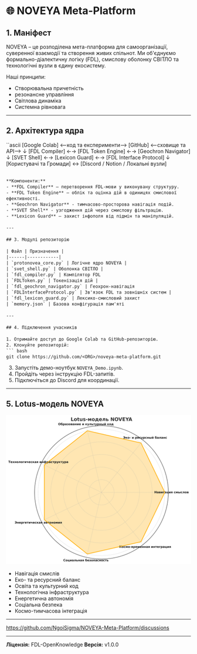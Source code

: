 # 🌐 NOVEYA Meta-Platform

## 1. Маніфест
NOVEYA – це розподілена мета-платформа для самоорганізації, суверенної взаємодії та створення живих спільнот.
Ми об'єднуємо формально-діалектичну логіку (FDL), смислову оболонку СВІТЛО та технологічні вузли в єдину екосистему.

Наші принципи:
- Створювальна причетність
- резонансне управління
- Світлова динаміка
- Системна рівновага

---

## 2. Архітектура ядра

``ascii
[Google Colab] <--код та експерименти--> [GitHub] <--сховище та API--> 
↓ 
[FDL Compiler] ←→ [FDL Token Engine] ←→ [Geochron Navigator] 
↓ 
[SVET Shell] ←→ [Lexicon Guard] ←→ [FDL Interface Protocol] 
↓ 
[Користувачі та Громади] ↔ [Discord / Notion / Локальні вузли]
````

**Компоненти:**
- **FDL Compiler** — перетворення FDL-мови у виконувану структуру.
- **FDL Token Engine** — облік та оцінка дій в одиницях смислової ефективності.
- **Geochron Navigator** - тимчасово-просторова навігація подій.
- **SVET Shell** - узгодження дій через смислову фільтрацію.
- **Lexicon Guard** — захист інфополя від підмін та маніпуляцій.

---

## 3. Модулі репозиторію

| Файл | Призначення |
|------|------------|
| `protonovea_core.py` | Логічне ядро ​​NOVEYA |
| `svet_shell.py` | Оболонка СВІТЛО |
| `fdl_compiler.py` | Компілятор FDL
| `FDLToken.py` | Токенізація дій |
| `fdl_geochron_navigator.py` | Геохрон-навігація
| `FDLInterfaceProtocol.py` | Зв'язок FDL та зовнішніх систем |
| `fdl_lexicon_guard.py` | Лексико-смисловий захист
| `memory.json` | Базова конфігурація пам'яті

---

## 4. Підключення учасників

1. Отримайте доступ до Google Colab та GitHub-репозиторію.
2. Клонуйте репозиторій: 
``` bash 
git clone https://github.com/<ORG>/noveya-meta-platform.git 
````
3. Запустіть демо-ноутбук `NOVEYA_Demo.ipynb`.
4. Пройдіть через інструкцію FDL-запитів.
5. Підключіться до Discord для координації.

---

## 5. Lotus-модель NOVEYA

![Lotus-модель NOVEYA](lotus_model_noveya.png)

- Навігація смислів
- Еко- та ресурсний баланс
- Освіта та культурний код
- Технологічна інфраструктура
- Енергетична автономія
- Соціальна безпека
- Космо-тимчасова інтеграція

---

https://github.com/NgoiSigma/NOVEYA-Meta-Platform/discussions

---

**Ліцензія:** FDL-OpenKnowledge
**Версія:** v1.0.0
